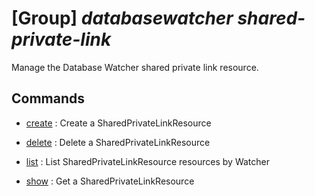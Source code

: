 # [Group] _databasewatcher shared-private-link_

Manage the Database Watcher shared private link resource.

## Commands

- [create](/Commands/databasewatcher/shared-private-link/_create.md)
: Create a SharedPrivateLinkResource

- [delete](/Commands/databasewatcher/shared-private-link/_delete.md)
: Delete a SharedPrivateLinkResource

- [list](/Commands/databasewatcher/shared-private-link/_list.md)
: List SharedPrivateLinkResource resources by Watcher

- [show](/Commands/databasewatcher/shared-private-link/_show.md)
: Get a SharedPrivateLinkResource
